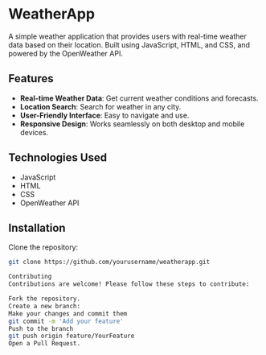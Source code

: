 # WeatherApp

A simple weather application that provides users with real-time weather data based on their location. Built using JavaScript, HTML, and CSS, and powered by the OpenWeather API.

## Features

- **Real-time Weather Data**: Get current weather conditions and forecasts.
- **Location Search**: Search for weather in any city.
- **User-Friendly Interface**: Easy to navigate and use.
- **Responsive Design**: Works seamlessly on both desktop and mobile devices.

## Technologies Used

- JavaScript
- HTML
- CSS
- OpenWeather API

## Installation
Clone the repository:
   ```bash
   git clone https://github.com/yourusername/weatherapp.git

Contributing
Contributions are welcome! Please follow these steps to contribute:

Fork the repository.
Create a new branch:
Make your changes and commit them
git commit -m 'Add your feature'
Push to the branch
git push origin feature/YourFeature
Open a Pull Request.
